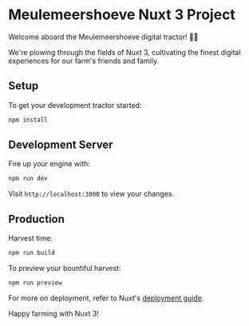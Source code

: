 # Meulemeershoeve Nuxt 3 Project

Welcome aboard the Meulemeershoeve digital tractor! 🚜💨

We're plowing through the fields of Nuxt 3, cultivating the finest digital experiences for our farm's friends and family.

## Setup

To get your development tractor started:

```bash
npm install
```

## Development Server

Fire up your engine with:

```bash
npm run dev
```
Visit `http://localhost:3000` to view your changes.

## Production

Harvest time:

```bash
npm run build
```

To preview your bountiful harvest:

```bash
npm run preview
```

For more on deployment, refer to Nuxt's [deployment guide](https://nuxt.com/docs/getting-started/deployment).

Happy farming with Nuxt 3!